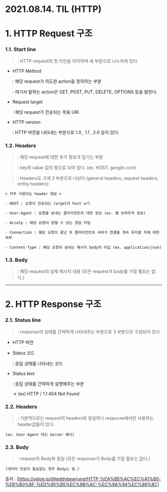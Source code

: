 # 2021.08.14. TIL (HTTP)

# 1. HTTP Request 구조

### 1.1. Start line
> : HTTP request의 첫 라인을 의미하며 세 부분으로 나누어져 있다.

- HTTP Method

	: 해당 request가 의도한 action을 정의하는 부분

	: 여기서 말하는 action은 GET, POST, PUT, DELETE, OPTIONS 등을 말한다.

- Request target
		
	: 해당 request가 전송되는 목표 URI 

- HTTP version

	: HTTP 버전을 나타내는 부분으로 1.0 , 1.1 , 2.0 등이 있다.

### 1.2. Headers

> : 해당 request에 대한 추가 정보가 담기는 부분

> : key와 value 값이 쌍으로 되어 있다. (ex. HOST: google.com)

> : Headers도 크게 3 부분으로 나뉜다 (general headers, request headers, entity headers)

```
< 자주 사용되는 header 정보 >

- HOST : 요청이 전송되는 target의 host url

- User-Agent : 요청을 보내는 클라이언트의 대한 정보 (ex. 웹 브라우저 정보)

- Accetp : 해당 요청이 받을 수 있는 응답 타입

- Connection : 해당 요청이 끝난 후 클라이언트와 서버가 연결을 계속 유지할 지에 대한 여부

- Content-Type : 해당 요청이 보내는 메시지 body의 타입 (ex. application/json) 

```

### 1.3. Body

> : 해당 request의 실제 메시지 내용 (모든 request가 body를 가질 필요는 없다.)

---

# 2. HTTP Response 구조

### 2.1. Status line

> : response의 상태를 간략하게 나타내주는 부분으로 3 부분으로 구성되어 있다.

- HTTP 버전

- Status 코드

	: 응답 상태를 나타내는 코드

- Status text

	: 응답 상태를 간략하게 설명해주는 부분

	-> (ex) HTTP / 1.1 404 Not Found


### 2.2. Headers

> : 기본적으로는 request의 headers와 동일하나 response에서만 사용하는 header값들이 있다.
 
	(ex. User-Agent 대신 Server 헤더)

### 2.3. Body

> : request의 Body와 동일  (모든 response가 Body를 가질 필요는 없다.)

	(데이터 전송이 필요없는 경우 Body는 빔.)
	
	
출처 : [https://velog.io/@teddybearjung/HTTP-%EA%B5%AC%EC%A1%B0-%EB%B0%8F-%ED%95%B5%EC%8B%AC-%EC%9A%94%EC%86%8C]

